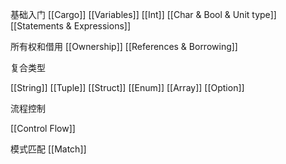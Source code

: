 基础入门
[[Cargo]]
[[Variables]]
[[Int]]
[[Char & Bool & Unit type]]
[[Statements & Expressions]]

所有权和借用
[[Ownership]]
[[References & Borrowing]]

复合类型

[[String]]
[[Tuple]]
[[Struct]]
[[Enum]]
[[Array]]
[[Option]]

流程控制

[[Control Flow]]

模式匹配
[[Match]]
